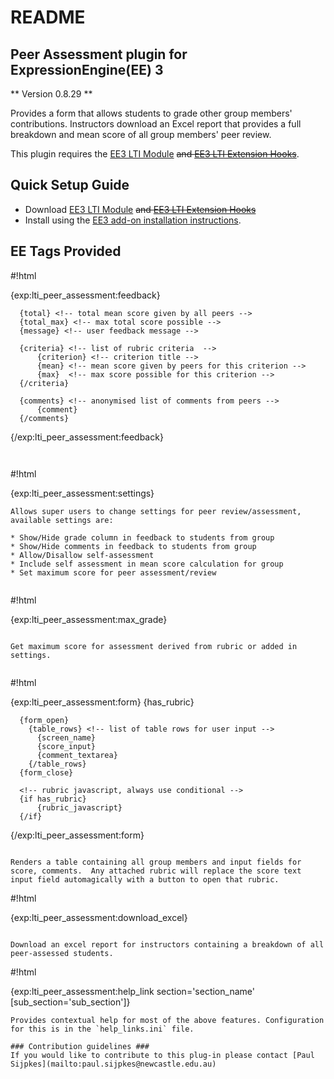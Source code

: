 # README #

## Peer Assessment plugin for ExpressionEngine(EE) 3 ##
** Version 0.8.29 **

Provides a form that allows students to grade other group members' contributions. Instructors download an Excel report that provides a full breakdown and mean score of all group members' peer review.

This plugin requires the [EE3 LTI Module](https://bitbucket.org/sijpkes/ee3-lti-module) ~~and [EE3 LTI Extension Hooks](https://bitbucket.org/sijpkes/ee3-lti-extension-hooks)~~.

## Quick Setup Guide ##

* Download [EE3 LTI Module](https://bitbucket.org/sijpkes/ee3-lti-module) ~~and [EE3 LTI Extension Hooks](https://bitbucket.org/sijpkes/ee3-lti-extension-hooks)~~
* Install using the [EE3 add-on installation instructions](https://docs.expressionengine.com/latest/cp/addons/index.html).

## EE Tags Provided ##

#!html

{exp:lti_peer_assessment:feedback}

      {total} <!-- total mean score given by all peers -->
      {total_max} <!-- max total score possible -->
      {message} <!-- user feedback message -->

      {criteria} <!-- list of rubric criteria  -->
          {criterion} <!-- criterion title -->
          {mean} <!-- mean score given by peers for this criterion -->
          {max}  <!-- max score possible for this criterion -->
      {/criteria}

      {comments} <!-- anonymised list of comments from peers -->
          {comment}
      {/comments}
{/exp:lti_peer_assessment:feedback}
```


```
#!html

{exp:lti_peer_assessment:settings}
```
Allows super users to change settings for peer review/assessment, available settings are:

* Show/Hide grade column in feedback to students from group
* Show/Hide comments in feedback to students from group
* Allow/Disallow self-assessment
* Include self assessment in mean score calculation for group
* Set maximum score for peer assessment/review


```
#!html

{exp:lti_peer_assessment:max_grade}
```

Get maximum score for assessment derived from rubric or added in settings.


```
#!html

{exp:lti_peer_assessment:form}
      {has_rubric} <!-- conditional to check if this assessment has a rubric.-->

      {form_open}
        {table_rows} <!-- list of table rows for user input -->
          {screen_name}
          {score_input}
          {comment_textarea}
        {/table_rows}  
      {form_close}

      <!-- rubric javascript, always use conditional -->
      {if has_rubric}
          {rubric_javascript}
      {/if}

{/exp:lti_peer_assessment:form}
```

Renders a table containing all group members and input fields for score, comments.  Any attached rubric will replace the score text input field automagically with a button to open that rubric.

```
#!html

{exp:lti_peer_assessment:download_excel}
```

Download an excel report for instructors containing a breakdown of all peer-assessed students.

```
#!html

{exp:lti_peer_assessment:help_link section='section_name' [sub_section='sub_section']}

```
Provides contextual help for most of the above features. Configuration for this is in the `help_links.ini` file.

### Contribution guidelines ###
If you would like to contribute to this plug-in please contact [Paul Sijpkes](mailto:paul.sijpkes@newcastle.edu.au)
